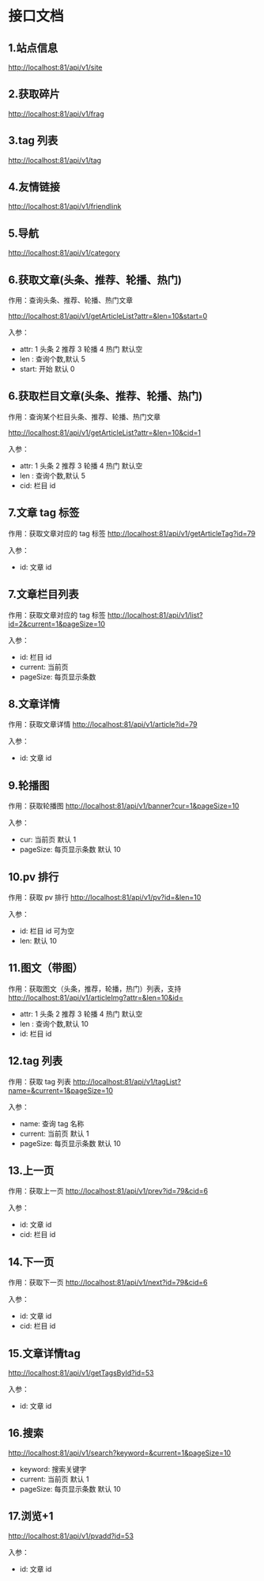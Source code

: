 # 接口文档

## 1.站点信息

<http://localhost:81/api/v1/site>

## 2.获取碎片

<http://localhost:81/api/v1/frag>

## 3.tag 列表

<http://localhost:81/api/v1/tag>

## 4.友情链接

<http://localhost:81/api/v1/friendlink>

## 5.导航

<http://localhost:81/api/v1/category>

## 6.获取文章(头条、推荐、轮播、热门)

作用：查询头条、推荐、轮播、热门文章

<http://localhost:81/api/v1/getArticleList?attr=&len=10&start=0>

入参：

- attr: 1 头条 2 推荐 3 轮播 4 热门 默认空
- len : 查询个数,默认 5
- start: 开始 默认 0

## 6.获取栏目文章(头条、推荐、轮播、热门)

作用：查询某个栏目头条、推荐、轮播、热门文章

<http://localhost:81/api/v1/getArticleList?attr=&len=10&cid=1>

入参：

- attr: 1 头条 2 推荐 3 轮播 4 热门 默认空
- len : 查询个数,默认 5
- cid: 栏目 id

## 7.文章 tag 标签

作用：获取文章对应的 tag 标签
<http://localhost:81/api/v1/getArticleTag?id=79>

入参：

- id: 文章 id

## 7.文章栏目列表

作用：获取文章对应的 tag 标签
<http://localhost:81/api/v1/list?id=2&current=1&pageSize=10>

入参：

- id: 栏目 id
- current: 当前页
- pageSize: 每页显示条数

## 8.文章详情

作用：获取文章详情
<http://localhost:81/api/v1/article?id=79>

入参：

- id: 文章 id

## 9.轮播图

作用：获取轮播图
<http://localhost:81/api/v1/banner?cur=1&pageSize=10>

入参：

- cur: 当前页 默认 1
- pageSize: 每页显示条数 默认 10

## 10.pv 排行

作用：获取 pv 排行
<http://localhost:81/api/v1/pv?id=&len=10>

入参：

- id: 栏目 id 可为空
- len: 默认 10

## 11.图文（带图）

作用：获取图文（头条，推荐，轮播，热门）列表，支持
<http://localhost:81/api/v1/articleImg?attr=&len=10&id=>

- attr: 1 头条 2 推荐 3 轮播 4 热门 默认空
- len : 查询个数,默认 10
- id: 栏目 id

## 12.tag 列表

作用：获取 tag 列表
<http://localhost:81/api/v1/tagList?name=&current=1&pageSize=10>

入参：

- name: 查询 tag 名称
- current: 当前页 默认 1
- pageSize: 每页显示条数 默认 10

## 13.上一页

作用：获取上一页
<http://localhost:81/api/v1/prev?id=79&cid=6>

入参：

- id: 文章 id
- cid: 栏目 id

## 14.下一页

作用：获取下一页
<http://localhost:81/api/v1/next?id=79&cid=6>

入参：

- id: 文章 id
- cid: 栏目 id

## 15.文章详情tag

<http://localhost:81/api/v1/getTagsById?id=53>

入参：

- id: 文章 id

## 16.搜索

<http://localhost:81/api/v1/search?keyword=&current=1&pageSize=10>

- keyword: 搜索关键字
- current: 当前页 默认 1
- pageSize: 每页显示条数 默认 10

## 17.浏览+1

<http://localhost:81/api/v1/pvadd?id=53>

入参：

- id: 文章 id
